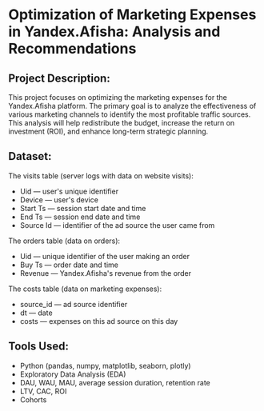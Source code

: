 # **Optimization of Marketing Expenses in Yandex.Afisha: Analysis and Recommendations**  

## **Project Description:**  
This project focuses on optimizing the marketing expenses for the Yandex.Afisha platform. The primary goal is to analyze the effectiveness of various marketing channels to identify the most profitable traffic sources. This analysis will help redistribute the budget, increase the return on investment (ROI), and enhance long-term strategic planning.

## **Dataset:**
The visits table (server logs with data on website visits):
- Uid — user's unique identifier
- Device — user's device
- Start Ts — session start date and time
- End Ts — session end date and time
- Source Id — identifier of the ad source the user came from

The orders table (data on orders):
- Uid — unique identifier of the user making an order
- Buy Ts — order date and time
- Revenue — Yandex.Afisha's revenue from the order

The costs table (data on marketing expenses):
- source_id — ad source identifier
- dt — date
- costs — expenses on this ad source on this day

## **Tools Used:** 
- Python (pandas, numpy, matplotlib, seaborn, plotly)  
- Exploratory Data Analysis (EDA)  
- DAU, WAU, MAU, average session duration, retention rate
- LTV, CAC, ROI
- Сohorts
